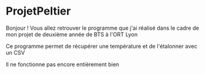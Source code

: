 # ProjetPeltier
Bonjour !
Vous allez retrouver le programme que j'ai réalisé dans le cadre de mon projet de deuxième année de BTS à l'ORT Lyon

Ce programme permet de récupérer une température et de l'étalonner avec un CSV

Il ne fonctionne pas encore entièrement bien

